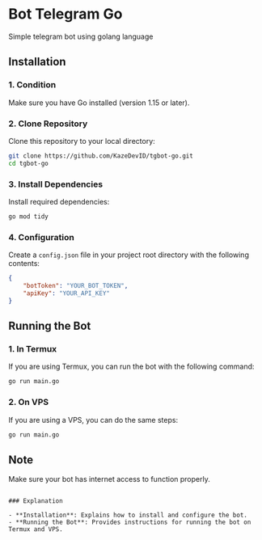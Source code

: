 # Bot Telegram Go

Simple telegram bot using golang language

## Installation

### 1. Condition

Make sure you have Go installed (version 1.15 or later).

### 2. Clone Repository

Clone this repository to your local directory:

```bash
git clone https://github.com/KazeDevID/tgbot-go.git
cd tgbot-go
```

### 3. Install Dependencies

Install required dependencies:

```bash
go mod tidy
```

### 4. Configuration

Create a `config.json` file in your project root directory with the following contents:

```json
{
    "botToken": "YOUR_BOT_TOKEN",
    "apiKey": "YOUR_API_KEY"
}
```

## Running the Bot

### 1. In Termux

If you are using Termux, you can run the bot with the following command:

```bash
go run main.go
```

### 2. On VPS

If you are using a VPS, you can do the same steps:

```bash
go run main.go
```

## Note

Make sure your bot has internet access to function properly.
```

### Explanation

- **Installation**: Explains how to install and configure the bot.
- **Running the Bot**: Provides instructions for running the bot on Termux and VPS.
